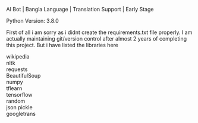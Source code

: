 AI Bot | Bangla Language | Translation Support | Early Stage

Python Version: 3.8.0

First of all i am sorry as i didnt create the requirements.txt file properly. I am actually maintaining git/version control after almost 2 years of completing this project. But i have listed the libraries here

wikipedia  
nltk  
requests  
BeautifulSoup  
numpy  
tflearn  
tensorflow  
random  
json pickle  
googletrans  